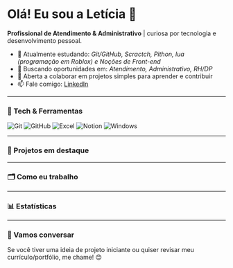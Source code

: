 # Olá! Eu sou a Letícia 👋

**Profissional de Atendimento & Administrativo** | curiosa por tecnologia e desenvolvimento pessoal. 

- 🌱 Atualmente estudando: *Git/GitHub, Scractch, Pithon, lua (programação em Roblox) e Noções de Front-end*  
- 🎯 Buscando oportunidades em: *Atendimento, Administrativo, RH/DP*  
- 🤝 Aberta a colaborar em projetos simples para aprender e contribuir  
- 📫 Fale comigo: [LinkedIn](https://www.linkedin.com/in/letíciagabrieladasilva)  

---

### 🔧 Tech & Ferramentas

![Git](https://img.shields.io/badge/Git-–?logo=git)
![GitHub](https://img.shields.io/badge/GitHub-–?logo=github)
![Excel](https://img.shields.io/badge/Excel-–?logo=microsoft-excel)
![Notion](https://img.shields.io/badge/Notion-–?logo=notion)
![Windows](https://img.shields.io/badge/Windows-–?logo=windows)

---

### 📌 Projetos em destaque



---

### 🗂️ Como eu trabalho


---

### 📊 Estatísticas


---

### 🤝 Vamos conversar

Se você tiver uma ideia de projeto iniciante ou quiser revisar meu currículo/portfólio, me chame! 😊
